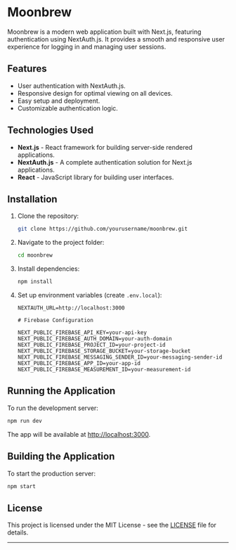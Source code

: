 # Moonbrew

Moonbrew is a modern web application built with Next.js, featuring authentication using NextAuth.js. It provides a smooth and responsive user experience for logging in and managing user sessions.

## Features

- User authentication with NextAuth.js.
- Responsive design for optimal viewing on all devices.
- Easy setup and deployment.
- Customizable authentication logic.

## Technologies Used

- **Next.js** - React framework for building server-side rendered applications.
- **NextAuth.js** - A complete authentication solution for Next.js applications.
- **React** - JavaScript library for building user interfaces.

## Installation

1. Clone the repository:

   ```bash
   git clone https://github.com/yourusername/moonbrew.git
   ```

2. Navigate to the project folder:

   ```bash
   cd moonbrew
   ```

3. Install dependencies:

   ```bash
   npm install
   ```

4. Set up environment variables (create `.env.local`):

   ```plaintext
   NEXTAUTH_URL=http://localhost:3000
   
   # Firebase Configuration
   
   NEXT_PUBLIC_FIREBASE_API_KEY=your-api-key
   NEXT_PUBLIC_FIREBASE_AUTH_DOMAIN=your-auth-domain
   NEXT_PUBLIC_FIREBASE_PROJECT_ID=your-project-id
   NEXT_PUBLIC_FIREBASE_STORAGE_BUCKET=your-storage-bucket
   NEXT_PUBLIC_FIREBASE_MESSAGING_SENDER_ID=your-messaging-sender-id
   NEXT_PUBLIC_FIREBASE_APP_ID=your-app-id
   NEXT_PUBLIC_FIREBASE_MEASUREMENT_ID=your-measurement-id
   ```

## Running the Application

To run the development server:

```bash
npm run dev
```

The app will be available at [http://localhost:3000](http://localhost:3000).

## Building the Application


To start the production server:

```bash
npm start
```

## License

This project is licensed under the MIT License - see the [LICENSE](LICENSE) file for details.

---
